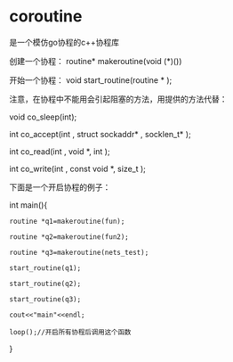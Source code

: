 # coroutine
是一个模仿go协程的c++协程库


创建一个协程：
routine* makeroutine(void (*)())

开始一个协程：
void start_routine(routine * );


注意，在协程中不能用会引起阻塞的方法，用提供的方法代替：


void co_sleep(int);


int co_accept(int , struct sockaddr* , socklen_t* );

int co_read(int , void *, int );

int co_write(int , const void *, size_t );




下面是一个开启协程的例子：

int main(){

    routine *q1=makeroutine(fun);
    
    routine *q2=makeroutine(fun2);
    
    routine *q3=makeroutine(nets_test);
    
    start_routine(q1);
    
    start_routine(q2);
    
    start_routine(q3);
    
    cout<<"main"<<endl;
    
    loop();//开启所有协程后调用这个函数
    
    
}

